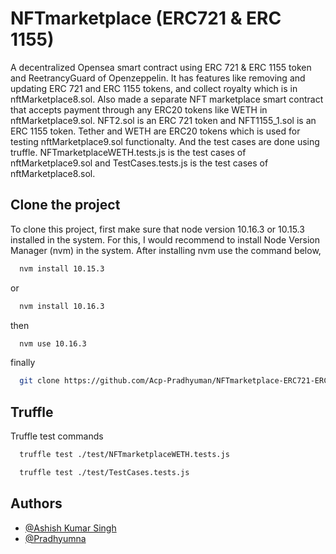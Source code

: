 # NFTmarketplace (ERC721 & ERC 1155)

A decentralized Opensea smart contract using ERC 721 & ERC 1155 token and ReetrancyGuard of Openzeppelin. It has features like removing and updating ERC 721 and ERC 1155 tokens, and collect royalty which is in nftMarketplace8.sol. Also made a separate NFT marketplace smart contract that accepts payment through any ERC20 tokens like WETH in nftMarketplace9.sol. NFT2.sol is an ERC 721 token and NFT1155_1.sol is an ERC 1155 token. Tether and WETH are ERC20 tokens which is used for testing nftMarketplace9.sol functionalty. And the test cases are done using truffle. NFTmarketplaceWETH.tests.js is the test cases of nftMarketplace9.sol and TestCases.tests.js is the test cases of nftMarketplace8.sol.

## Clone the project

To clone this project, first make sure that node version 10.16.3 or 10.15.3 installed in the system. For this, I would recommend to install Node Version Manager (nvm) in the system. After installing nvm use the command below,

```bash
  nvm install 10.15.3
```
or
```bash
  nvm install 10.16.3
```
then
```bash
  nvm use 10.16.3
```
finally
```bash
  git clone https://github.com/Acp-Pradhyuman/NFTmarketplace-ERC721-ERC1155-.git
```

## Truffle

Truffle test commands
```bash
  truffle test ./test/NFTmarketplaceWETH.tests.js
```
```bash
  truffle test ./test/TestCases.tests.js
```





## Authors

- [@Ashish Kumar Singh](https://github.com/aks-9)
- [@Pradhyumna](https://github.com/Acp-Pradhyuman)

